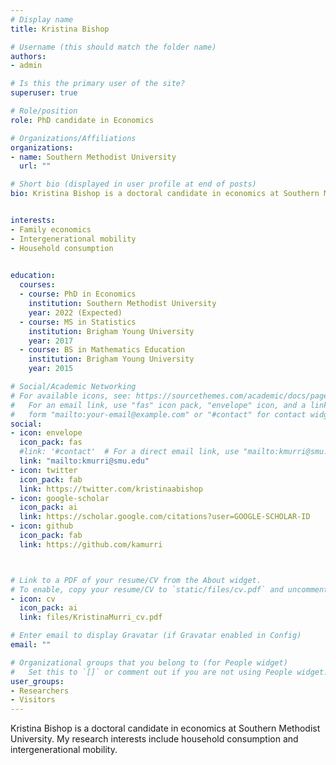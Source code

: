 ```yaml
---
# Display name
title: Kristina Bishop

# Username (this should match the folder name)
authors:
- admin

# Is this the primary user of the site?
superuser: true

# Role/position
role: PhD candidate in Economics

# Organizations/Affiliations
organizations:
- name: Southern Methodist University
  url: ""

# Short bio (displayed in user profile at end of posts)
bio: Kristina Bishop is a doctoral candidate in economics at Southern Methodist University. My research interests include household consumption and intergenerational mobility. I use quantitative models and micro-data to answer questions about transmission of behavior from parents to children in terms of geography, consumption, and culture.


interests:
- Family economics
- Intergenerational mobility
- Household consumption
 

education:
  courses:
  - course: PhD in Economics
    institution: Southern Methodist University
    year: 2022 (Expected)
  - course: MS in Statistics
    institution: Brigham Young University
    year: 2017  
  - course: BS in Mathematics Education
    institution: Brigham Young University
    year: 2015

# Social/Academic Networking
# For available icons, see: https://sourcethemes.com/academic/docs/page-builder/#icons
#   For an email link, use "fas" icon pack, "envelope" icon, and a link in the
#   form "mailto:your-email@example.com" or "#contact" for contact widget.
social:
- icon: envelope
  icon_pack: fas
  #link: '#contact'  # For a direct email link, use "mailto:kmurri@smu.edu".
  link: "mailto:kmurri@smu.edu"
- icon: twitter
  icon_pack: fab
  link: https://twitter.com/kristinaabishop
- icon: google-scholar
  icon_pack: ai
  link: https://scholar.google.com/citations?user=GOOGLE-SCHOLAR-ID
- icon: github
  icon_pack: fab
  link: https://github.com/kamurri



# Link to a PDF of your resume/CV from the About widget.
# To enable, copy your resume/CV to `static/files/cv.pdf` and uncomment the lines below.
- icon: cv
  icon_pack: ai
  link: files/KristinaMurri_cv.pdf

# Enter email to display Gravatar (if Gravatar enabled in Config)
email: ""

# Organizational groups that you belong to (for People widget)
#   Set this to `[]` or comment out if you are not using People widget.
user_groups:
- Researchers
- Visitors
---
```


Kristina Bishop is a doctoral candidate in economics at Southern Methodist University. My research interests include household consumption and intergenerational mobility.


